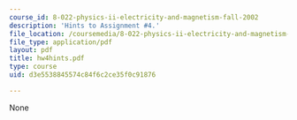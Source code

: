 ```yaml
---
course_id: 8-022-physics-ii-electricity-and-magnetism-fall-2002
description: 'Hints to Assignment #4.'
file_location: /coursemedia/8-022-physics-ii-electricity-and-magnetism-fall-2002/d3e5538845574c84f6c2ce35f0c91876_hw4hints.pdf
file_type: application/pdf
layout: pdf
title: hw4hints.pdf
type: course
uid: d3e5538845574c84f6c2ce35f0c91876

---
```

None